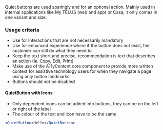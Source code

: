 Quiet buttons are used sparingly and for an optional action. Mainly used in internal applications like My TELUS (web and app) or Casa; it only comes in one variant and size.

### Usage criteria

- Use for interactions that are not necessarily mandatory
- Use for enhanced experience where if the button does not exist, the customer can still do what they need to
- Keep the text short and precise, recommendation is text that describes an action (Ie. Copy, Edit, Print)
- Make use of the A11yContent core component to provide more written context for assistive technology users for when they navigate a page using only button landmarks
- Buttons should not be disabled

#### QuietButton with Icons

- Only dependent icons can be added into buttons, they can be on the left or right of the label
- The colour of the text and icon have to be the same

```jsx
<QuietButton>Hello</QuietButton>
```
